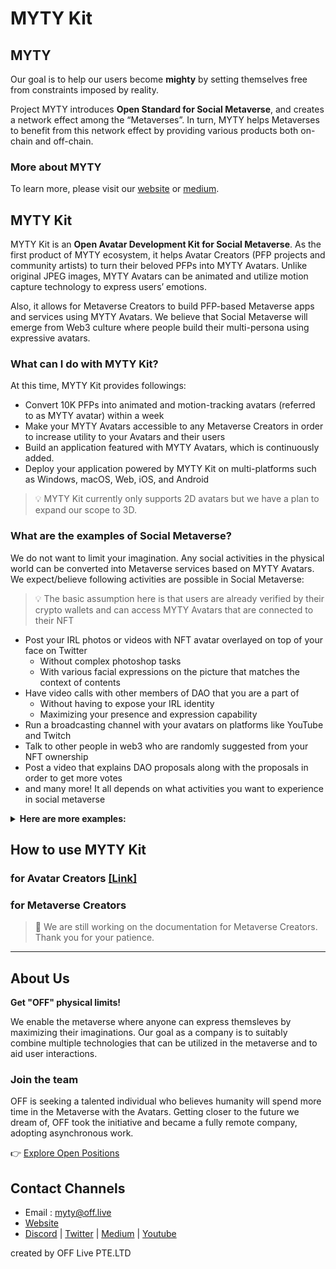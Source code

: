 # MYTY Kit

## MYTY

Our goal is to help our users become **mighty** by setting themselves free from constraints imposed by reality. 

Project MYTY introduces **Open Standard for Social Metaverse**, and creates a network effect among the “Metaverses”. In turn, MYTY helps Metaverses to benefit from this network effect by providing various products both on-chain and off-chain.

### More about MYTY
To learn more, please visit our [website](https://myty.space/)  or [medium](https://myty-official.medium.com/).


## MYTY Kit

MYTY Kit is an **Open Avatar Development Kit for Social Metaverse**. As the first product of MYTY ecosystem, it helps Avatar Creators (PFP projects and community artists) to turn their beloved PFPs into MYTY Avatars. Unlike original JPEG images, MYTY Avatars can be animated and utilize motion capture technology to express users’ emotions.

Also, it allows for Metaverse Creators to build PFP-based Metaverse apps and services using MYTY Avatars. We believe that Social Metaverse will emerge from Web3 culture where people build their multi-persona using expressive avatars.

### What can I do with MYTY Kit?

At this time, MYTY Kit provides followings:

- Convert 10K PFPs into animated and motion-tracking avatars (referred to as MYTY avatar) within a week
- Make your MYTY Avatars accessible to any Metaverse Creators in order to increase utility to your Avatars and their users
- Build an application featured with MYTY Avatars, which is continuously added.
- Deploy your application powered by MYTY Kit on multi-platforms such as Windows, macOS, Web, iOS, and Android


>💡 MYTY Kit currently only supports 2D avatars but we have a plan to expand our scope to 3D.


### What are the examples of Social Metaverse?

We do not want to limit your imagination. Any social activities in the physical world can be converted into Metaverse services based on MYTY Avatars. We expect/believe following activities are possible in Social Metaverse:



> 💡 The basic assumption here is that users are already verified by their crypto wallets and can access MYTY Avatars that are connected to their NFT 


</aside>

- Post your IRL photos or videos with NFT avatar overlayed on top of your face on Twitter
    - Without complex photoshop tasks
    - With various facial expressions on the picture that matches the context of contents
- Have video calls with other members of DAO that you are a part of
    - Without having to expose your IRL identity
    - Maximizing your presence and expression capability
- Run a broadcasting channel with your avatars on platforms like YouTube and Twitch
- Talk to other people in web3 who are randomly suggested from your NFT ownership
- Post a video that explains DAO proposals along with the proposals in order to get more votes
- and many more! It all depends on what activities you want to experience in social metaverse

<details>
<summary><strong>Here are more examples:</strong></summary>
<ul>
    <li>Enjoy music concerts or Karaoke with other audiences</li>
    <ul>
        <li>Can express how much you are enjoying the music</li>
        <li>Can make your avatar’s lips synced with your physical lips while you are singing</li>
    </ul>
    <li>Participate in online conferences as your NFT avatars</li>
    <li>Dance with other people along with the random music</li>
    <li>Try standup comedy on the virtual stage where you can see your audiences’ faces and reactions in realtime</li>
    <li>Find a datemate in a specific NFT community</li>
    <li>Create an audial blog where your NFT avatars read out loud your blogposts using tts (audio creation) and MYTY Kit (animation creation)</li>
    <li>To have a Gathertown-like remote work place where people can have a video chat whey they get close to each other not with their IRL faces but with their NFT Avatars’ faces</li>
    <li>To have your friends’ virtual faces on top of the game you are playing to see their reactions and get more feeling of being together</li>
    <li>Join galleries or museums with your favorite avatars while you can see other audiences’ reactions to the exhibitions</li>
    <li>Have meditation sessions with other avatar users while you can naturally feel how much others are relaxed by observing their facial expressions</li>
    <li>Visit a virtual photo booth where you can take pictures with your friends</li>
    <li>Visit a psychiatrist’s virtual office and have a session without being worried about exposing yourself</li>
    <ul>
        <li>Psychiatrists should be able to read your face to diagnose your mental status</li>
    </ul>
</ul>
</details> 

    

## How to use MYTY Kit

### for  Avatar Creators [[Link]](https://myty.gitbook.io/myty-kit-guide/)

### for Metaverse Creators

> 🚧 We are still working on the documentation for Metaverse Creators. Thank you for your patience.

* * * 

## About Us
**Get "OFF" physical limits!**

We enable the metaverse where anyone can express themsleves by maximizing their imaginations. 
Our goal as a company is to suitably combine multiple technologies that can be utilized in the metaverse and to aid user interactions.
### Join the team
OFF is seeking a talented individual who believes humanity will spend more time in the Metaverse with the Avatars. Getting closer to the future we dream of, OFF took the initiative and became a fully remote company, adopting asynchronous work.

👉 [Explore Open Positions](http://weare.off.live)


## Contact Channels

- Email : <myty@off.live>
- [Website](http://myty.space) 
- [Discord](https://discord.gg/myty)  |  [Twitter](https://twitter.com/myty_official)  |  [Medium](https://myty-official.medium.com/)  |  [Youtube](https://www.youtube.com/channel/UCKqsyiL_WZqIHEMqc7da4zA)









created by OFF Live PTE.LTD
